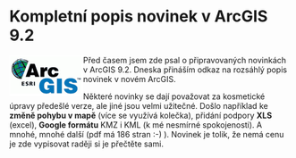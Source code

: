 <!--
title : Kompletní popis novinek v ArcGIS 9.2
author : Roman Ožana <ozana@omdesign.cz>
date : 27.5.2006 15:43:53
tags : ESRI, GIS
-->

# Kompletní popis novinek v ArcGIS 9.2

<img src="arcgis-esri.png" align="left" width="132" alt="ArcGIS 9.2" height="73" />Před časem jsem zde psal o připravovaných novinkách v ArcGIS 9.2. Dneska přináším odkaz na rozsáhlý popis novinek v novém ArcGIS.

Některé novinky se dají považovat za kosmetické úpravy předešlé verze, ale jiné jsou velmi užitečné. Došlo například ke **změně pohybu v mapě** (více se využívá kolečka), přidání podpory **XLS** (excel), **Google formátu** KMZ i KML (k mé nesmírné spokojenosti). A mnohé, mnohé další (pdf má 186 stran :-) ). Novinek je tolik, že nemá cenu je zde vypisovat raději si je přečtěte sami.